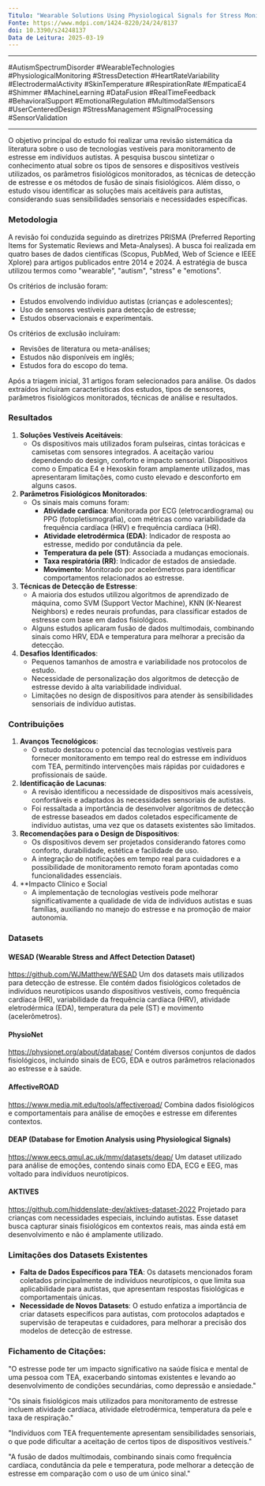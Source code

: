 ```yaml
---
Titulo: "Wearable Solutions Using Physiological Signals for Stress Monitoring on Individuals with Autism Spectrum Disorder (ASD): A Systematic Literature Review"
Fonte: https://www.mdpi.com/1424-8220/24/24/8137
doi: 10.3390/s24248137
Data de Leitura: 2025-03-19
---
```

---


#AutismSpectrumDisorder #WearableTechnologies #PhysiologicalMonitoring #StressDetection #HeartRateVariability #ElectrodermalActivity #SkinTemperature #RespirationRate #EmpaticaE4 #Shimmer #MachineLearning #DataFusion #RealTimeFeedback #BehavioralSupport #EmotionalRegulation #MultimodalSensors #UserCenteredDesign #StressManagement #SignalProcessing #SensorValidation

---


O objetivo principal do estudo foi realizar uma revisão sistemática da literatura sobre o uso de tecnologias vestíveis para monitoramento de estresse em indivíduos autistas. A pesquisa buscou sintetizar o conhecimento atual sobre os tipos de sensores e dispositivos vestíveis utilizados, os parâmetros fisiológicos monitorados, as técnicas de detecção de estresse e os métodos de fusão de sinais fisiológicos. Além disso, o estudo visou identificar as soluções mais aceitáveis para autistas, considerando suas sensibilidades sensoriais e necessidades específicas.

### Metodologia

A revisão foi conduzida seguindo as diretrizes PRISMA (Preferred Reporting Items for Systematic Reviews and Meta-Analyses). A busca foi realizada em quatro bases de dados científicas (Scopus, PubMed, Web of Science e IEEE Xplore) para artigos publicados entre 2014 e 2024. A estratégia de busca utilizou termos como "wearable", "autism", "stress" e "emotions".

Os critérios de inclusão foram:

- Estudos envolvendo indivíduo autistas (crianças e adolescentes);
- Uso de sensores vestíveis para detecção de estresse;
- Estudos observacionais e experimentais.

Os critérios de exclusão incluíram:

- Revisões de literatura ou meta-análises;
- Estudos não disponíveis em inglês;
- Estudos fora do escopo do tema.

Após a triagem inicial, 31 artigos foram selecionados para análise. Os dados extraídos incluíram características dos estudos, tipos de sensores, parâmetros fisiológicos monitorados, técnicas de análise e resultados.

### Resultados

1. **Soluções Vestíveis Aceitáveis**:
    - Os dispositivos mais utilizados foram pulseiras, cintas torácicas e camisetas com sensores integrados. A aceitação variou dependendo do design, conforto e impacto sensorial. Dispositivos como o Empatica E4 e Hexoskin foram amplamente utilizados, mas apresentaram limitações, como custo elevado e desconforto em alguns casos.
2. **Parâmetros Fisiológicos Monitorados**:
    - Os sinais mais comuns foram:
        - **Atividade cardíaca**: Monitorada por ECG (eletrocardiograma) ou PPG (fotopletismografia), com métricas como variabilidade da frequência cardíaca (HRV) e frequência cardíaca (HR).
        - **Atividade eletrodérmica (EDA)**: Indicador de resposta ao estresse, medido por condutância da pele.
        - **Temperatura da pele (ST)**: Associada a mudanças emocionais.
        - **Taxa respiratória (RR)**: Indicador de estados de ansiedade.
        - **Movimento**: Monitorado por acelerômetros para identificar comportamentos relacionados ao estresse.
3. **Técnicas de Detecção de Estresse**:
    - A maioria dos estudos utilizou algoritmos de aprendizado de máquina, como SVM (Support Vector Machine), KNN (K-Nearest Neighbors) e redes neurais profundas, para classificar estados de estresse com base em dados fisiológicos.
    - Alguns estudos aplicaram fusão de dados multimodais, combinando sinais como HRV, EDA e temperatura para melhorar a precisão da detecção.
4. **Desafios Identificados**:
    - Pequenos tamanhos de amostra e variabilidade nos protocolos de estudo.
    - Necessidade de personalização dos algoritmos de detecção de estresse devido à alta variabilidade individual.
    - Limitações no design de dispositivos para atender às sensibilidades sensoriais de indivíduo autistas.

### Contribuições

1. **Avanços Tecnológicos**:
    - O estudo destacou o potencial das tecnologias vestíveis para fornecer monitoramento em tempo real do estresse em indivíduos com TEA, permitindo intervenções mais rápidas por cuidadores e profissionais de saúde.
2. **Identificação de Lacunas**:
    - A revisão identificou a necessidade de dispositivos mais acessíveis, confortáveis e adaptados às necessidades sensoriais de autistas.
    - Foi ressaltada a importância de desenvolver algoritmos de detecção de estresse baseados em dados coletados especificamente de indivíduo autistas, uma vez que os datasets existentes são limitados.
3. **Recomendações para o Design de Dispositivos**:
    - Os dispositivos devem ser projetados considerando fatores como conforto, durabilidade, estética e facilidade de uso.
    - A integração de notificações em tempo real para cuidadores e a possibilidade de monitoramento remoto foram apontadas como funcionalidades essenciais.
4. **Impacto Clínico e Social 
    - A implementação de tecnologias vestíveis pode melhorar significativamente a qualidade de vida de indivíduos autistas e suas famílias, auxiliando no manejo do estresse e na promoção de maior autonomia.

### Datasets

#### WESAD (Wearable Stress and Affect Detection Dataset)

https://github.com/WJMatthew/WESAD
Um dos datasets mais utilizados para detecção de estresse. Ele contém dados fisiológicos coletados de indivíduos neurotípicos usando dispositivos vestíveis, como frequência cardíaca (HR), variabilidade da frequência cardíaca (HRV), atividade eletrodérmica (EDA), temperatura da pele (ST) e movimento (acelerômetros).

#### PhysioNet

https://physionet.org/about/database/
Contém diversos conjuntos de dados fisiológicos, incluindo sinais de ECG, EDA e outros parâmetros relacionados ao estresse e à saúde.

#### AffectiveROAD

https://www.media.mit.edu/tools/affectiveroad/
Combina dados fisiológicos e comportamentais para análise de emoções e estresse em diferentes contextos.

#### DEAP (Database for Emotion Analysis using Physiological Signals)

https://www.eecs.qmul.ac.uk/mmv/datasets/deap/
Um dataset utilizado para análise de emoções, contendo sinais como EDA, ECG e EEG, mas voltado para indivíduos neurotípicos.

#### AKTIVES

https://github.com/hiddenslate-dev/aktives-dataset-2022
Projetado para crianças com necessidades especiais, incluindo autistas. Esse dataset busca capturar sinais fisiológicos em contextos reais, mas ainda está em desenvolvimento e não é amplamente utilizado.

### Limitações dos Datasets Existentes

- **Falta de Dados Específicos para TEA**: Os datasets mencionados foram coletados principalmente de indivíduos neurotípicos, o que limita sua aplicabilidade para autistas, que apresentam respostas fisiológicas e comportamentais únicas.
- **Necessidade de Novos Datasets**: O estudo enfatiza a importância de criar datasets específicos para autistas, com protocolos adaptados e supervisão de terapeutas e cuidadores, para melhorar a precisão dos modelos de detecção de estresse.


### Fichamento de Citações:

"O estresse pode ter um impacto significativo na saúde física e mental de uma pessoa com TEA, exacerbando sintomas existentes e levando ao desenvolvimento de condições secundárias, como depressão e ansiedade."

"Os sinais fisiológicos mais utilizados para monitoramento de estresse incluem atividade cardíaca, atividade eletrodérmica, temperatura da pele e taxa de respiração."

"Indivíduos com TEA frequentemente apresentam sensibilidades sensoriais, o que pode dificultar a aceitação de certos tipos de dispositivos vestíveis."

"A fusão de dados multimodais, combinando sinais como frequência cardíaca, condutância da pele e temperatura, pode melhorar a detecção de estresse em comparação com o uso de um único sinal."